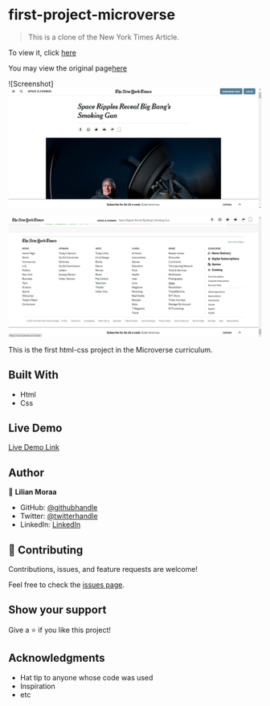 # first-project-microverse

> This is a clone of the New York Times Article.

To view it, click [here](http://127.0.0.1:5500/index.html)

You may view the original page[here](https://www.nytimes.com/2014/03/18/science/space/detection-of-waves-in-space-buttresses-landmark-theory-of-big-bang.html?_r=0)


![Screenshot]
![Header](./img/header.png)

![Footer](./img/footer.png)


This is the first html-css project in the Microverse curriculum.

## Built With

- Html
- Css

## Live Demo

[Live Demo Link](https://livedemo.com)


## Author

👤 **Lilian Moraa**

- GitHub: [@githubhandle](https://github.com/lily-coder)
- Twitter: [@twitterhandle](https://twitter.com/LilianM53742529)
- LinkedIn: [LinkedIn](https://www.linkedin.com/in/lilian-moraa-99950b1b8)

## 🤝 Contributing

Contributions, issues, and feature requests are welcome!

Feel free to check the [issues page](../../issues/).

## Show your support

Give a ⭐️ if you like this project!

## Acknowledgments

- Hat tip to anyone whose code was used
- Inspiration
- etc
